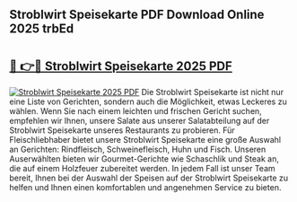 ## Stroblwirt Speisekarte PDF Download Online 2025 trbEd

# <h2><a href="http://gcboyl.nevu.top/?p=Stroblwirt+Speisekarte">🔗 👉🔴 Stroblwirt Speisekarte 2025 PDF</a></h2>

[![Stroblwirt Speisekarte 2025 PDF](https://i.imgur.com/dBaPXMq.png)](http://gcboyl.nevu.top/?p=Stroblwirt+Speisekarte)
Die Stroblwirt Speisekarte ist nicht nur eine Liste von Gerichten, sondern auch die Möglichkeit, etwas Leckeres zu wählen. Wenn Sie nach einem leichten und frischen Gericht suchen, empfehlen wir Ihnen, unsere Salate aus unserer Salatabteilung auf der Stroblwirt Speisekarte unseres Restaurants zu probieren. Für Fleischliebhaber bietet unsere Stroblwirt Speisekarte eine große Auswahl an Gerichten: Rindfleisch, Schweinefleisch, Huhn und Fisch. Unseren Auserwählten bieten wir Gourmet-Gerichte wie Schaschlik und Steak an, die auf einem Holzfeuer zubereitet werden. In jedem Fall ist unser Team bereit, Ihnen bei der Auswahl der Speisen auf der Stroblwirt Speisekarte zu helfen und Ihnen einen komfortablen und angenehmen Service zu bieten.
